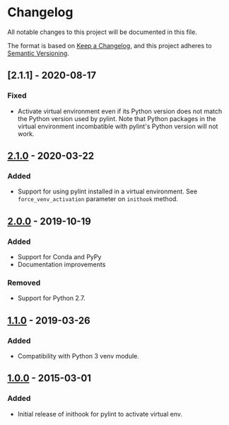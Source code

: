 # Changelog

All notable changes to this project will be documented in this file.

The format is based on [Keep a Changelog](https://keepachangelog.com/en/1.0.0/),
and this project adheres to [Semantic Versioning](https://semver.org/spec/v2.0.0.html).

## [2.1.1] - 2020-08-17

### Fixed

- Activate virtual environment even if its Python version does not match the
  Python version used by pylint. Note that Python packages in the virtual
  environment incombatible with pylint's Python version will not work.

## [2.1.0] - 2020-03-22

### Added

- Support for using pylint installed in a virtual environment.
  See `force_venv_activation` parameter on `inithook` method.

## [2.0.0] - 2019-10-19

### Added

- Support for Conda and PyPy
- Documentation improvements

### Removed

- Support for Python 2.7.

## [1.1.0] - 2019-03-26

### Added

- Compatibility with Python 3 venv module.

## [1.0.0] - 2015-03-01

### Added

- Initial release of inithook for pylint to activate virtual env.

[unreleased]: https://github.com/jgosmann/pylint-venv/compare/v2.0.0...HEAD
[2.1.0]: https://github.com/jgosmann/pylint-venv/compare/v2.0.0...v2.1.0
[2.0.0]: https://github.com/jgosmann/pylint-venv/compare/v1.1.0...v2.0.0
[1.1.0]: https://github.com/jgosmann/pylint-venv/compare/v1.0.0...v1.1.0
[1.0.0]: https://github.com/jgosmann/pylint-venv/releases/tag/v1.0.0

